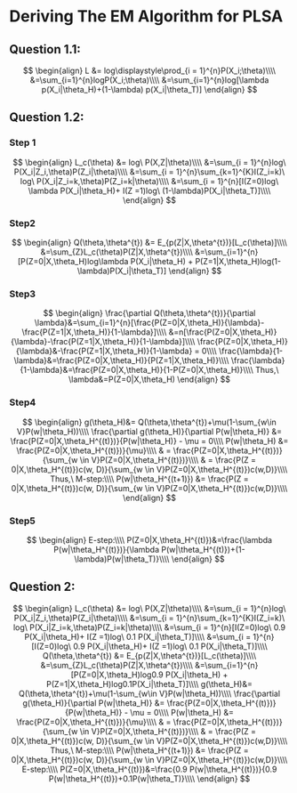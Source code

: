 # Deriving The EM Algorithm for PLSA

## Question 1.1:

$$
\begin{align}
L &= log\displaystyle\prod_{i = 1}^{n}P(X_i;\theta)\\\\
&=\sum_{i=1}^{n}logP(X_i;\theta)\\\\
&=\sum_{i=1}^{n}log[\lambda p(X_i|\theta_H)+(1-\lambda) p(X_i|\theta_T)]
\end{align}
$$

## Question 1.2:

### Step 1

$$
\begin{align}
L_c(\theta) &= log\ P(X,Z|\theta)\\\\
&=\sum_{i = 1}^{n}log\ P(X_i|Z_i,\theta)P(Z_i|\theta)\\\\
&=\sum_{i = 1}^{n}\sum_{k=1}^{K}I(Z_i=k)\ log\ P(X_i|Z_i=k,\theta)P(Z_i=k|\theta)\\\\
&=\sum_{i = 1}^{n}[I(Z=0)log\ \lambda P(X_i|\theta_H)+ I(Z =1)log\ (1-\lambda)P(X_i|\theta_T)]\\\\
\end{align}
$$

### Step2

$$
\begin{align}
Q(\theta,\theta^{t}) &= E_{p(Z|X,\theta^{t})}[L_c(\theta)]\\\\
&=\sum_{Z}L_c(\theta)P(Z|X,\theta^{t})\\\\
&=\sum_{i=1}^{n}[P(Z=0|X,\theta_H)log\lambda P(X_i|\theta_H) + P(Z=1|X,\theta_H)log(1-\lambda)P(X_i|\theta_T)]
\end{align}
$$

### Step3

$$
\begin{align}
\frac{\partial Q(\theta,\theta^{t})}{\partial \lambda}&=\sum_{i=1}^{n}[\frac{P(Z=0|X,\theta_H)}{\lambda}-\frac{P(Z=1|X,\theta_H)}{1-\lambda}]\\\\
&=n[\frac{P(Z=0|X,\theta_H)}{\lambda}-\frac{P(Z=1|X,\theta_H)}{1-\lambda}]\\\\
\frac{P(Z=0|X,\theta_H)}{\lambda}&-\frac{P(Z=1|X,\theta_H)}{1-\lambda} = 0\\\\
\frac{\lambda}{1-\lambda}&=\frac{P(Z=0|X,\theta_H)}{P(Z=1|X,\theta_H)}\\\\
\frac{\lambda}{1-\lambda}&=\frac{P(Z=0|X,\theta_H)}{1-P(Z=0|X,\theta_H)}\\\\
Thus,\  \lambda&=P(Z=0|X,\theta_H)
\end{align}
$$

### Step4

$$
\begin{align}
g(\theta_H)&= Q(\theta,\theta^{t})+\mu(1-\sum_{w\in V}P(w|\theta_H))\\\\
\frac{\partial g(\theta_H)}{\partial P(w|\theta_H)} &= \frac{P(Z=0|X,\theta_H^{(t)})}{P(w|\theta_H)} - \mu = 0\\\\
P(w|\theta_H) &= \frac{P(Z=0|X,\theta_H^{(t)})}{\mu}\\\\
& = \frac{P(Z=0|X,\theta_H^{(t)})}{\sum_{w \in V}P(Z=0|X,\theta_H^{(t)})}\\\\
& = \frac{P(Z = 0|X,\theta_H^{(t)})c(w, D)}{\sum_{w \in V}P(Z=0|X,\theta_H^{(t)})c(w,D)}\\\\
Thus,\ M-step:\\\\
P(w|\theta_H^{(t+1)}) &= \frac{P(Z = 0|X,\theta_H^{(t)})c(w, D)}{\sum_{w \in V}P(Z=0|X,\theta_H^{(t)})c(w,D)}\\\\
\end{align}
$$

### Step5

$$
\begin{align}
E-step:\\\\
P(Z=0|X,\theta_H^{(t)})&=\frac{\lambda P(w|\theta_H^{(t)})}{\lambda P(w|\theta_H^{(t)})+(1-\lambda)P(w|\theta_T)}\\\\
\end{align}
$$

## Question 2:

$$
\begin{align}
L_c(\theta) &= log\ P(X,Z|\theta)\\\\
&=\sum_{i = 1}^{n}log\ P(X_i|Z_i,\theta)P(Z_i|\theta)\\\\
&=\sum_{i = 1}^{n}\sum_{k=1}^{K}I(Z_i=k)\ log\ P(X_i|Z_i=k,\theta)P(Z_i=k|\theta)\\\\
&=\sum_{i = 1}^{n}[I(Z=0)log\ 0.9 P(X_i|\theta_H)+ I(Z =1)log\ 0.1 P(X_i|\theta_T)]\\\\
&=\sum_{i = 1}^{n}[I(Z=0)log\ 0.9 P(X_i|\theta_H)+ I(Z =1)log\ 0.1 P(X_i|\theta_T)]\\\\
Q(\theta,\theta^{t}) &= E_{p(Z|X,\theta^{t})}[L_c(\theta)]\\\\
&=\sum_{Z}L_c(\theta)P(Z|X,\theta^{t})\\\\
&=\sum_{i=1}^{n}[P(Z=0|X,\theta_H)log0.9 P(X_i|\theta_H) + P(Z=1|X,\theta_H)log0.1P(X_i|\theta_T)]\\\\
g(\theta_H)&= Q(\theta,\theta^{t})+\mu(1-\sum_{w\in V}P(w|\theta_H))\\\\
\frac{\partial g(\theta_H)}{\partial P(w|\theta_H)} &= \frac{P(Z=0|X,\theta_H^{(t)})}{P(w|\theta_H)} - \mu = 0\\\\
P(w|\theta_H) &= \frac{P(Z=0|X,\theta_H^{(t)})}{\mu}\\\\
& = \frac{P(Z=0|X,\theta_H^{(t)})}{\sum_{w \in V}P(Z=0|X,\theta_H^{(t)})}\\\\
& = \frac{P(Z = 0|X,\theta_H^{(t)})c(w, D)}{\sum_{w \in V}P(Z=0|X,\theta_H^{(t)})c(w,D)}\\\\
Thus,\ M-step:\\\\
P(w|\theta_H^{(t+1)}) &= \frac{P(Z = 0|X,\theta_H^{(t)})c(w, D)}{\sum_{w \in V}P(Z=0|X,\theta_H^{(t)})c(w,D)}\\\\
E-step:\\\\
P(Z=0|X,\theta_H^{(t)})&=\frac{0.9 P(w|\theta_H^{(t)})}{0.9 P(w|\theta_H^{(t)})+0.1P(w|\theta_T)}\\\\
\end{align}
$$


